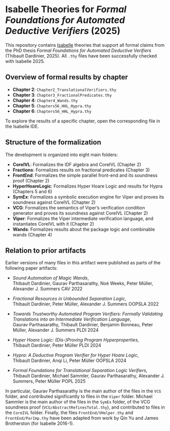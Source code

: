 # Isabelle Theories for *Formal Foundations for Automated Deductive Verifiers* (2025)

This repository contains [Isabelle](https://isabelle.in.tum.de/) theories that support all formal claims from the PhD thesis *Formal Foundations for Automated Deductive Verifiers* (Thibault Dardinier, 2025).
All `.thy` files have been successfully checked with Isabelle 2025.

## Overview of formal results by chapter
- **Chapter 2**: `Chapter2_TranslationalVerifiers.thy`  
- **Chapter 3**: `Chapter3_FractionalPredicates.thy`  
- **Chapter 4**: `Chapter4_Wands.thy`  
- **Chapter 5**: `Chapters56_HHL_Hypra.thy`  
- **Chapter 6**: `Chapters56_HHL_Hypra.thy`  

To explore the results of a specific chapter, open the corresponding file in the Isabelle IDE.

## Structure of the formalization
The development is organized into eight main folders:  
- **CoreIVL**: Formalizes the IDF algebra and CoreIVL (Chapter 2)  
- **Fractions**: Formalizes results on fractional predicates (Chapter 3)  
- **FrontEnd**: Formalizes the simple parallel front-end and its soundness proof (Chapter 2)  
- **HyperHoareLogic**: Formalizes Hyper Hoare Logic and results for Hypra (Chapters 5 and 6)  
- **SymEx**: Formalizes a symbolic execution engine for Viper and proves its soundness against CoreIVL (Chapter 2)  
- **VCG**: Formalizes the semantics of Viper’s verification condition generator and proves its soundness against CoreIVL (Chapter 2)  
- **Viper**: Formalizes the Viper intermediate verification language, and instantiates CoreIVL with it (Chapter 2)  
- **Wands**: Formalizes results about the package logic and combinable wands (Chapter 4)  

## Relation to prior artifacts
Earlier versions of many files in this artifact were published as parts of the following paper artifacts:  

- *Sound Automation of Magic Wands*,  
  Thibault Dardinier, Gaurav Parthasarathy, Noé Weeks, Peter Müller, Alexander J. Summers
  CAV 2022

- *Fractional Resources in Unbounded Separation Logic*,  
  Thibault Dardinier, Peter Müller, Alexander J. Summers
  OOPSLA 2022

- *Towards Trustworthy Automated Program Verifiers: Formally Validating Translations into an Intermediate Verification Language*,  
  Gaurav Parthasarathy, Thibault Dardinier, Benjamin Bonneau, Peter Müller, Alexander J. Summers
  PLDI 2024

- *Hyper Hoare Logic: (Dis-)Proving Program Hyperproperties*,  
  Thibault Dardinier, Peter Müller
  PLDI 2024

- *Hypra: A Deductive Program Verifier for Hyper Hoare Logic*,  
  Thibault Dardinier, Anqi Li, Peter Müller
  OOPSLA 2024

- *Formal Foundations for Translational Separation Logic Verifiers*,  
  Thibault Dardinier, Michael Sammler, Gaurav Parthasarathy, Alexander J. Summers, Peter Müller
  POPL 2025

In particular, Gaurav Parthasarathy is the main author of the files in the `VCG` folder, and contributed significantly to files in the `Viper` folder.
Michael Sammler is the main author of the files in the `SymEx` folder, of the VCG soundness proof (`VCG/AbstractRefinesTotal.thy`), and contributed to files in the `CoreIVL` folder.
Finally, the files `FrontEnd/VHelper.thy` and `FrontEnd/ParImp.thy` have been adapted from work by Qin Yu and James Brotherston (for Isabelle 2016-1).
